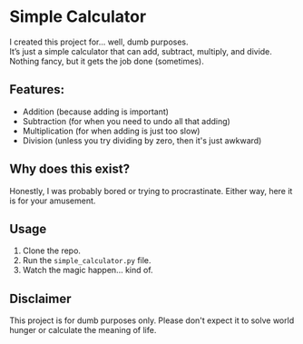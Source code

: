 # Simple Calculator

I created this project for... well, dumb purposes.  
It’s just a simple calculator that can add, subtract, multiply, and divide.  
Nothing fancy, but it gets the job done (sometimes).  

## Features:
- Addition (because adding is important)
- Subtraction (for when you need to undo all that adding)
- Multiplication (for when adding is just too slow)
- Division (unless you try dividing by zero, then it's just awkward)

## Why does this exist?
Honestly, I was probably bored or trying to procrastinate. Either way, here it is for your amusement.

## Usage
1. Clone the repo.
2. Run the `simple_calculator.py` file.
3. Watch the magic happen... kind of.

## Disclaimer
This project is for dumb purposes only. Please don't expect it to solve world hunger or calculate the meaning of life.
